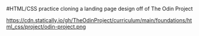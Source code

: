 #HTML/CSS practice cloning a landing page design off of The Odin Project

https://cdn.statically.io/gh/TheOdinProject/curriculum/main/foundations/html_css/project/odin-project.png